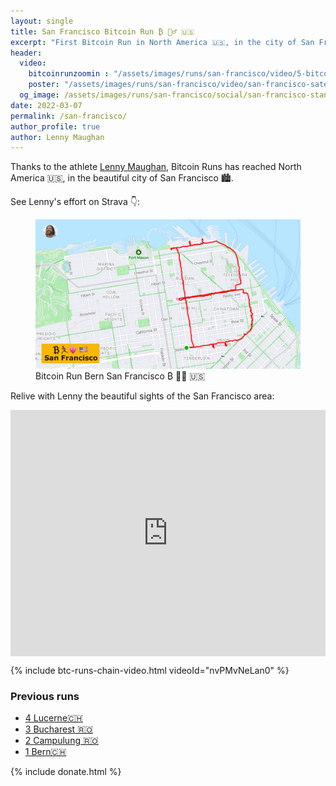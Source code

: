 ```yaml
---
layout: single
title: San Francisco Bitcoin Run ₿ 🏃‍♂️ 🇺🇸
excerpt: "First Bitcoin Run in North America 🇺🇸, in the city of San Francisco 🏙️ thanks to the athlete Lenny Maughan ."
header:
  video:
    bitcoinrunzoomin : "/assets/images/runs/san-francisco/video/5-bitcoin-runs-chain-san-francisco-ch-HD-1080p-high.m4v"
    poster: "/assets/images/runs/san-francisco/video/san-francisco-satellite-thumbnail-1920x1080.jpeg"
  og_image: /assets/images/runs/san-francisco/social/san-francisco-standardmap-strava-1600x900.jpeg
date: 2022-03-07
permalink: /san-francisco/
author_profile: true
author: Lenny Maughan
---
```


Thanks to the athlete [Lenny Maughan](https://www.strava.com/athletes/7019519), Bitcoin Runs has reached North America 🇺🇸,
in the beautiful city of San Francisco 🏙️. 

See Lenny's effort on Strava 👇:

<figure class="image">
  <a href="https://www.strava.com/activities/6947488408" target="_blank">
    <img src="/assets/images/runs/san-francisco/page/san-francisco-standardmap-strava-1200x675.jpeg" alt="Bitcoin Run San Francisco Strava">
  </a>
  <figcaption>Bitcoin Run Bern San Francisco ₿ 🏃‍♂️ 🇺🇸</figcaption>
</figure>

Relive with Lenny the beautiful sights of the San Francisco area:

<div class="embedly-responsive" style="position: relative;padding-bottom: 78.2227%;height: 0;overflow: hidden;"><iframe class="embedly-embed" frameborder="0" scrolling="no" allowfullscreen src="https://cdn.embedly.com/widgets/media.html?src=https://www.relive.cc/view/vmqXNNxERoO/widget?r=embed-site&url=https://www.relive.cc/view/vmqXNNxERoO?r=embed-site&image=https://www.relive.cc/view/vmqXNNxERoO/png?x-ref=embed-site&key=f1631a41cb254ca5b035dc5747a5bd75&type=text/html&schema=relive" width="1024" height="801" style="position: absolute;top: 0;left: 0;width: 100%;height: 100%;"></iframe></div>

{% include btc-runs-chain-video.html videoId="nvPMvNeLan0" %}

### Previous runs

- [4 Lucerne🇨🇭](/4-lucerne)
- [3 Bucharest 🇷🇴](/3-bucharest)
- [2 Campulung 🇷🇴](/2-campulung)
- [1 Bern🇨🇭](/1-bern)

{% include donate.html %}  
  
  

